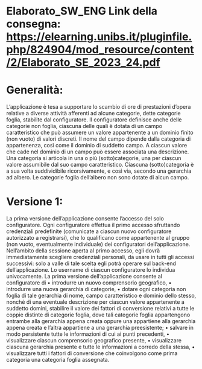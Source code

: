# Elaborato_SW_ENG Link della consegna: https://elearning.unibs.it/pluginfile.php/824904/mod_resource/content/2/Elaborato_SE_2023_24.pdf

# Generalità: 
L’applicazione è tesa a supportare lo scambio di ore di prestazioni d’opera relative a diverse attività afferenti ad alcune categorie, dette categorie foglia, stabilite dal configuratore.
Il configuratore definisce anche delle categorie non foglia, ciascuna delle quali è dotata di un campo caratteristico che può assumere un valore appartenente a un dominio finito (non vuoto) di valori discreti. Il nome del campo dipende dalla categoria di appartenenza, così come il dominio di suddetto campo. A ciascun valore che cade nel dominio di un campo può essere associata una descrizione. Una categoria si articola in una o più (sotto)categorie, una per ciascun valore assumibile dal suo campo caratteristico. Ciascuna (sotto)categoria è a sua volta suddividibile ricorsivamente, e così via, secondo una gerarchia ad albero. Le categorie foglia dell’albero non sono dotate di alcun campo.


# Versione 1: 
La prima versione dell’applicazione consente l’accesso del solo configuratore. Ogni configuratore effettua il primo accesso sfruttando credenziali predefinite (comunicate a ciascun nuovo configuratore autorizzato a registrarsi), che lo qualificano come appartenente al gruppo (non vuoto, eventualmente individuale) dei configuratori dell’applicazione. Nell’ambito della sessione aperta al primo accesso, egli dovrà immediatamente scegliere credenziali personali, da usare in tutti gli accessi successivi: solo a valle di tale scelta egli potrà operare sul back-end dell’applicazione. Lo username di ciascun configuratore lo individua univocamente.
La prima versione dell’applicazione consente al configuratore di
• introdurre un nuovo comprensorio geografico,
• introdurre una nuova gerarchia di categorie,
• dotare ogni categoria non foglia di tale gerarchia di nome, campo caratteristico e dominio dello stesso, nonché di una eventuale descrizione per ciascun valore appartenente a suddetto domini,
stabilire il valore dei fattori di conversione relativi a tutte le coppie distinte di categorie foglia, dove tali categorie foglia appartengono entrambe alla gerarchia appena creata oppure una appartiene alla gerarchia appena creata e l’altra appartiene a una gerarchia preesistente;
• salvare in modo persistente tutte le informazioni di cui ai punti precedenti,
• visualizzare ciascun comprensorio geografico presente,
• visualizzare ciascuna gerarchia presente e tutte le informazioni a corredo della stessa,
• visualizzare tutti i fattori di conversione che coinvolgono come prima categoria una
categoria foglia assegnata.
